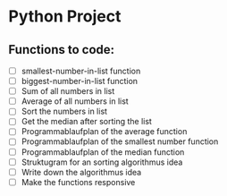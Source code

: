 # Python Project

## Functions to code:

- [ ] smallest-number-in-list function
- [ ] biggest-number-in-list function
- [ ] Sum of all numbers in list
- [ ] Average of all numbers in list
- [ ] Sort the numbers in list
- [ ] Get the median after sorting the list
- [ ] Programmablaufplan of the average function
- [ ] Programmablaufplan of the smallest number function
- [ ] Programmablaufplan of the median function
- [ ] Struktugram for an sorting algorithmus idea
- [ ] Write down the algorithmus idea
- [ ] Make the functions responsive